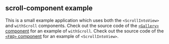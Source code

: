 ## scroll-component example

This is a small example application which uses both the `<ScrollIntoView>` and `withScroll` components. Check out the source code of the [`<Gallery>` component](src/Gallery.js) for an example of `withScroll`. Check out the source code of the [`<FAQ>` component](src/FAQ.js) for an example of `<ScrollIntoView>`.
